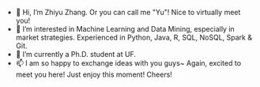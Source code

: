 - 👋 Hi, I’m Zhiyu Zhang. Or you can call me "Yu"! Nice to virtually meet you!
- 👀 I’m interested in Machine Learning and Data Mining, especially in market strategies. Experienced in Python, Java, R, SQL, NoSQL, Spark & Git.
- 🌱 I’m currently a Ph.D. student at UF.
- 📫 I am so happy to exchange ideas with you guys~ Again, excited to meet you here! Just enjoy this moment! Cheers!

<!---
ZhiyuZhang803/ZhiyuZhang803 is a ✨ special ✨ repository because its `README.md` (this file) appears on your GitHub profile.
You can click the Preview link to take a look at your changes.
--->
